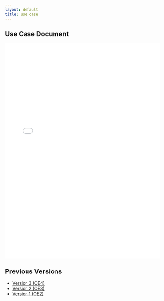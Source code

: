 ```yaml
---
layout: default
title: use case
---
```


## Use Case Document

<iframe src="files/OE5_WhenToGoWhere_UseCase_Clean.pdf" style="width: 100%;height: 700px;border: none;"></iframe>

## Previous Versions

- [Version 3 (OE4)](files/OE4_WhenToGoWhere_UseCase_Clean.docx)
- [Version 2 (OE3)](files/OE_3_WhenToGoWhere_UseCase.docx)
- [Version 1 (OE2)](files/OE_2_BenRodgers_UseCase.docx)
